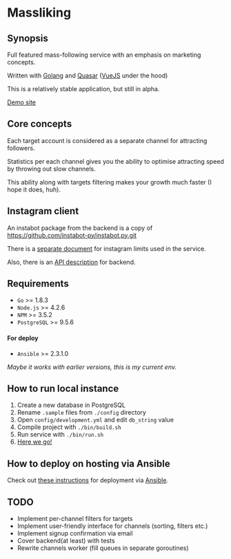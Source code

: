 # Massliking
## Synopsis
Full featured mass-following service with an emphasis on marketing concepts.

Written with [Golang](https://golang.org/) and [Quasar](http://quasar-framework.org/) ([VueJS](https://vuejs.org/) under the hood)

This is a relatively stable application, but still in alpha.

[Demo site](http://massliking.com)
## Core concepts
Each target account is considered as a separate channel for attracting followers.

Statistics per each channel gives you the ability to optimise attracting speed by throwing out slow channels.

This ability along with targets filtering makes your growth much faster (I hope it does, huh).
## Instagram client
An instabot package from the backend is a copy of https://github.com/instabot-py/instabot.py.git

There is a [separate document](LIMITS.md) for instagram limits used in the service.

Also, there is an [API description](backend/README.md) for backend.
## Requirements
* `Go` >= 1.8.3
* `Node.js` >= 4.2.6
* `NPM` >= 3.5.2
* `PostgreSQL` >= 9.5.6
#### For deploy
* `Ansible` >= 2.3.1.0

_Maybe it works with earlier versions, this is my current env._
## How to run local instance
1. Create a new database in PostgreSQL
2. Rename `.sample` files from `./config` directory
3. Open `config/development.yml` and edit `db_string` value
4. Compile project with `./bin/build.sh`
5. Run service with `./bin/run.sh`
6. [Here we go!](http://localhost:8080)
## How to deploy on hosting via Ansible
Check out [these instructions](playbook/README.md) for deployment via [Ansible](https://www.ansible.com/).
## TODO
- Implement per-channel filters for targets
- Implement user-friendly interface for channels (sorting, filters etc.)
- Implement signup confirmation via email
- Cover backend(at least) with tests
- Rewrite channels worker (fill queues in separate goroutines)
